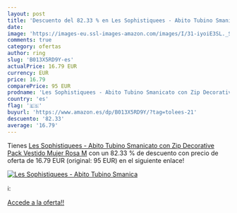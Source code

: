 ```yaml
---
layout: post
title: 'Descuento del 82.33 % en Les Sophistiquees - Abito Tubino Smanica'
date: 
image: 'https://images-eu.ssl-images-amazon.com/images/I/31-iyoiE3SL._SL200_.jpg'
comments: true
category: ofertas
author: ring
slug: 'B013X5RD9Y-es'
actualPrice: 16.79 EUR
currency: EUR
price: 16.79
comparePrice: 95 EUR
prodname: 'Les Sophistiquees - Abito Tubino Smanicato con Zip Decorative  Pack  Vestido Mujer  Rosa  M'
country: 'es'
flag: '🇪🇸'
buyurl: 'https://www.amazon.es/dp/B013X5RD9Y/?tag=tolees-21'
descuento: '82.33'
average: '16.79'
---
```


Tienes [Les Sophistiquees - Abito Tubino Smanicato con Zip Decorative  Pack  Vestido Mujer  Rosa  M](https://www.amazon.es/dp/B013X5RD9Y/?tag=tolees-21) con un 82.33 % de descuento con precio de oferta de 16.79 EUR (original: 95 EUR) en el siguiente enlace!

[![Les Sophistiquees - Abito Tubino Smanica](https://images-eu.ssl-images-amazon.com/images/I/31-iyoiE3SL._SL200_.jpg)](https://www.amazon.es/dp/B013X5RD9Y/?tag=tolees-21)

ℹ️:


[Accede a la oferta!!](https://www.amazon.es/dp/B013X5RD9Y/?tag=tolees-21)
